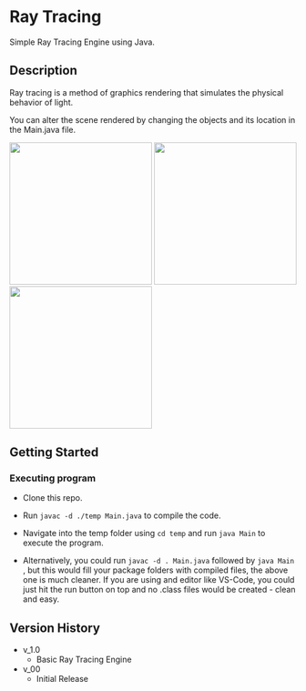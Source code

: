 # Ray Tracing

Simple Ray Tracing Engine using Java.

## Description

Ray tracing is a method of graphics rendering that simulates the physical behavior of light.

You can alter the scene rendered by changing the objects and its location in the Main.java file.

<image src="assets/video.mp4" width="250"/>
<image src="assets/53.png" width="250"/>
<image src="assets/56.png" width="250"/>

## Getting Started

### Executing program

* Clone this repo.
* Run `javac -d ./temp Main.java` to compile the code.
* Navigate into the temp folder using `cd temp` and run `java Main` to execute the program.

* Alternatively, you could run `javac -d . Main.java` followed by `java Main` , but this would fill your package folders with compiled files, the above one is much cleaner.
If you are using and editor like VS-Code, you could just hit the run button on top and no .class files would be created - clean and easy.


## Version History

* v_1.0
    * Basic Ray Tracing Engine
* v_00
    * Initial Release
